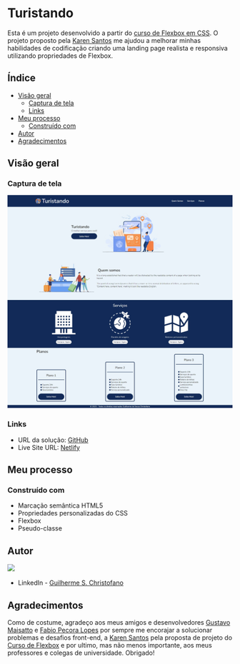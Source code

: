 # Turistando 

Esta é um projeto desenvolvido a partir do [curso de Flexbox em CSS](https://web.dio.me/course/posicionando-elementos-com-flexbox-em-css/learning/46f1e8c7-ef6e-458e-ad4e-369fc65faba7). O projeto proposto pela [Karen Santos](https://www.linkedin.com/in/karenasantos/) me ajudou a melhorar minhas habilidades de codificação criando uma landing page realista e responsiva utilizando propriedades de Flexbox. 
    
## Índice

- [Visão geral](#visao-geral)
  - [Captura de tela](#captura-de-tela)
  - [Links](#links)
- [Meu processo](#meu-processo)
  - [Construído com](#construido-com)
- [Autor](#autor)
- [Agradecimentos](#agradecimentos)

## Visão geral

### Captura de tela

![Pré-visualização do design para o projeto Turistando](./images/design/desktop-preview.png)

### Links

- URL da solução: [GitHub](https://github.com/Gschristofano/Landing-Page-Turistando)
- Live Site URL: [Netlify](https://goturistando.netlify.app/)

## Meu processo

### Construído com
    
- Marcação semântica HTML5
- Propriedades personalizadas do CSS
- Flexbox
- Pseudo-classe
    
## Autor

<img src="https://avatars.githubusercontent.com/u/101649942?s=400&u=6e63ac2614368efd58ac9192d1344b4f15660179&v=4" width=115><br>

- LinkedIn - [Guilherme S. Christofano](https://www.linkedin.com/in/guilherme-christofano/)

## Agradecimentos

Como de costume, agradeço aos meus amigos e desenvolvedores [Gustavo Maisatto](https://github.com/gustavomaisatto) e [Fabio Pecora Lopes](https://www.linkedin.com/in/fabio-dominicheli-pecora-lopes/) por sempre me encorajar a solucionar problemas e desafios front-end, a [Karen Santos](https://www.linkedin.com/in/karenasantos) pela proposta de projeto do [Curso de Flexbox](https://web.dio.me/course/posicionando-elementos-com-flexbox-em-css/learning/46f1e8c7-ef6e-458e-ad4e-369fc65faba7) e por ultimo, mas não menos importante, aos meus professores e colegas de universidade.
Obrigado!
